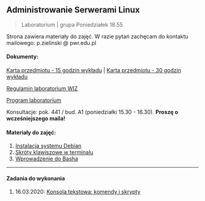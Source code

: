 ## Administrowanie Serwerami Linux
> Laboratorium | grupa Poniedziałek 18.55

Strona zawiera materiały do zajęć. W razie pytań zachęcam do kontaktu mailowego: p.zielinski @ pwr.edu.pl

#### Dokumenty:

[Karta przedmiotu - 15 godzin wykładu](docs/15h.pdf)  |  [Karta przedmiotu - 30 godzin wykładu](docs/30h.pdf)

[Regulamin laboratorium WIZ](docs/regulamin.pdf)

[Program laboratorium](0_lab.md)

Konsultacje: pok. 441 / bud. A1 (poniedziałki 15.30 - 16.30). **Proszę o wcześniejszego maila!**

#### Materiały do zajęć:

1. [Instalacja systemu Debian](1_installation.md)
2. [Skróty klawiszowe w terminalu](2_shortcuts.md)
3. [Wprowadzenie do Basha](3_bash_intro.md)

------

#### Zadania do wykonania

1. 16.03.2020: [Konsola tekstowa: komendy i skrypty](task_1.md)
